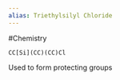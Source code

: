 ```yaml
---
alias: Triethylsilyl Chloride
---
```

#Chemistry
```smiles
CC[Si](CC)(CC)Cl
```
Used to form protecting groups